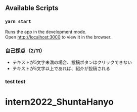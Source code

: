 ## Available Scripts
### `yarn start`

Runs the app in the development mode.<br />
Open [http://localhost:3000](http://localhost:3000) to view it in the browser.

### 自己採点（2/11）
- テキストが5文字未満の場合、投稿ボタンはクリックできない
- テキストが5文字以上であれば、紹介が投稿される

### test test
# intern2022_ShuntaHanyo
